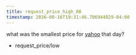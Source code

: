 ```yaml
---
title: request_price_high_08
timestamp: 2016-08-16T19:31:46.706944029-04:00
---
```


what was the smallest price for [yahoo](company_name) that day?
* request_price/low
